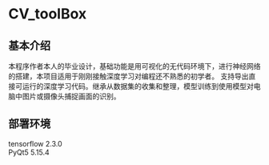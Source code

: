# CV_toolBox
## 基本介绍
本程序作者本人的毕业设计，基础功能是用可视化的无代码环境下，进行神经网络的搭建，本项目适用于刚刚接触深度学习对编程还不熟悉的初学者。
支持导出直接可运行的深度学习代码。继承从数据集的收集和整理，模型训练到使用模型对电脑中图片或摄像头捕捉画面的识别。
## 部署环境
tensorflow               2.3.0  
PyQt5                    5.15.4  
